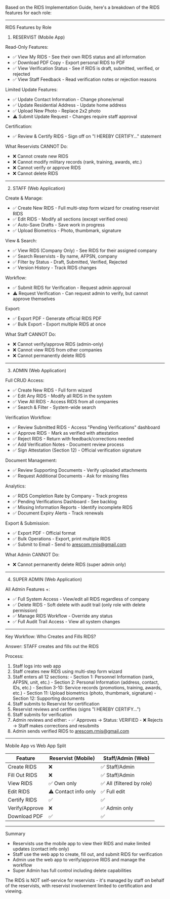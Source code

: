 Based on the RIDS Implementation Guide, here's a breakdown of the RIDS features for each role:

  ---
  RIDS Features by Role

  1. RESERVIST (Mobile App)

  Read-Only Features:
  - ✅ View My RIDS - See their own RIDS status and all information
  - ✅ Download PDF Copy - Export personal RIDS to PDF
  - ✅ View Verification Status - See if RIDS is draft, submitted, verified, or rejected
  - ✅ View Staff Feedback - Read verification notes or rejection reasons

  Limited Update Features:
  - ✅ Update Contact Information - Change phone/email
  - ✅ Update Residential Address - Update home address
  - ✅ Upload New Photo - Replace 2x2 photo
  - ⚠️ Submit Update Request - Changes require staff approval

  Certification:
  - ✅ Review & Certify RIDS - Sign off on "I HEREBY CERTIFY..." statement

  What Reservists CANNOT Do:
  - ❌ Cannot create new RIDS
  - ❌ Cannot modify military records (rank, training, awards, etc.)
  - ❌ Cannot verify or approve RIDS
  - ❌ Cannot delete RIDS

  ---
  2. STAFF (Web Application)

  Create & Manage:
  - ✅ Create New RIDS - Full multi-step form wizard for creating reservist RIDS
  - ✅ Edit RIDS - Modify all sections (except verified ones)
  - ✅ Auto-Save Drafts - Save work in progress
  - ✅ Upload Biometrics - Photo, thumbmark, signature

  View & Search:
  - ✅ View RIDS (Company Only) - See RIDS for their assigned company
  - ✅ Search Reservists - By name, AFPSN, company
  - ✅ Filter by Status - Draft, Submitted, Verified, Rejected
  - ✅ Version History - Track RIDS changes

  Workflow:
  - ✅ Submit RIDS for Verification - Request admin approval
  - ⚠️ Request Verification - Can request admin to verify, but cannot approve themselves

  Export:
  - ✅ Export PDF - Generate official RIDS PDF
  - ✅ Bulk Export - Export multiple RIDS at once

  What Staff CANNOT Do:
  - ❌ Cannot verify/approve RIDS (admin-only)
  - ❌ Cannot view RIDS from other companies
  - ❌ Cannot permanently delete RIDS

  ---
  3. ADMIN (Web Application)

  Full CRUD Access:
  - ✅ Create New RIDS - Full form wizard
  - ✅ Edit Any RIDS - Modify all RIDS in the system
  - ✅ View All RIDS - Access RIDS from all companies
  - ✅ Search & Filter - System-wide search

  Verification Workflow:
  - ✅ Review Submitted RIDS - Access "Pending Verifications" dashboard
  - ✅ Approve RIDS - Mark as verified with attestation
  - ✅ Reject RIDS - Return with feedback/corrections needed
  - ✅ Add Verification Notes - Document review process
  - ✅ Sign Attestation (Section 12) - Official verification signature

  Document Management:
  - ✅ Review Supporting Documents - Verify uploaded attachments
  - ✅ Request Additional Documents - Ask for missing files

  Analytics:
  - ✅ RIDS Completion Rate by Company - Track progress
  - ✅ Pending Verifications Dashboard - See backlog
  - ✅ Missing Information Reports - Identify incomplete RIDS
  - ✅ Document Expiry Alerts - Track renewals

  Export & Submission:
  - ✅ Export PDF - Official format
  - ✅ Bulk Operations - Export, print multiple RIDS
  - ✅ Submit to Email - Send to arescom.rmis@gmail.com

  What Admin CANNOT Do:
  - ❌ Cannot permanently delete RIDS (super admin only)

  ---
  4. SUPER ADMIN (Web Application)

  All Admin Features +:
  - ✅ Full System Access - View/edit all RIDS regardless of company
  - ✅ Delete RIDS - Soft delete with audit trail (only role with delete permission)
  - ✅ Manage RIDS Workflow - Override any status
  - ✅ Full Audit Trail Access - View all system changes

  ---
  Key Workflow: Who Creates and Fills RIDS?

  Answer: STAFF creates and fills out the RIDS

  Process:
  1. Staff logs into web app
  2. Staff creates new RIDS using multi-step form wizard
  3. Staff enters all 12 sections:
    - Section 1: Personnel Information (rank, AFPSN, unit, etc.)
    - Section 2: Personal Information (address, contact, IDs, etc.)
    - Section 3-10: Service records (promotions, training, awards, etc.)
    - Section 11: Upload biometrics (photo, thumbmark, signature)
    - Section 12: Supporting documents
  4. Staff submits to Reservist for certification
  5. Reservist reviews and certifies (signs "I HEREBY CERTIFY...")
  6. Staff submits for verification
  7. Admin reviews and either:
    - ✅ Approves → Status: VERIFIED
    - ❌ Rejects → Staff makes corrections and resubmits
  8. Admin sends verified RIDS to arescom.rmis@gmail.com

  ---
  Mobile App vs Web App Split

  | Feature        | Reservist (Mobile)   | Staff/Admin (Web)        |
  |----------------|----------------------|--------------------------|
  | Create RIDS    | ❌                    | ✅ Staff/Admin            |
  | Fill Out RIDS  | ❌                    | ✅ Staff/Admin            |
  | View RIDS      | ✅ Own only           | ✅ All (filtered by role) |
  | Edit RIDS      | ⚠️ Contact info only | ✅ Full edit              |
  | Certify RIDS   | ✅                    | ✅                        |
  | Verify/Approve | ❌                    | ✅ Admin only             |
  | Download PDF   | ✅                    | ✅                        |

  ---
  Summary

  - Reservists use the mobile app to view their RIDS and make limited updates (contact info only)
  - Staff use the web app to create, fill out, and submit RIDS for verification
  - Admin use the web app to verify/approve RIDS and manage the workflow
  - Super Admin has full control including delete capabilities

  The RIDS is NOT self-service for reservists - it's managed by staff on behalf of the reservists, with reservist involvement limited to certification
  and viewing.